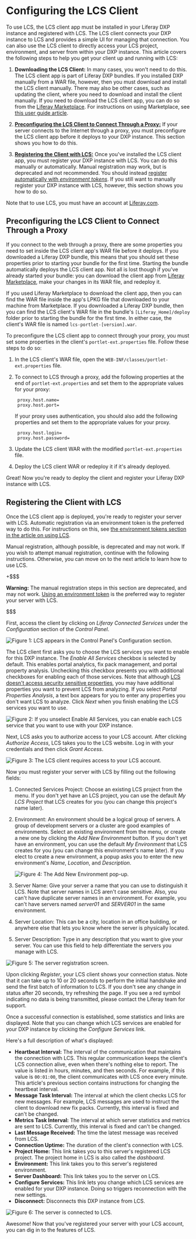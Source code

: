 # Configuring the LCS Client [](id=configuring-the-lcs-client)

To use LCS, the LCS client app must be installed in your Liferay DXP instance 
and registered with LCS. The LCS client connects your DXP instance to LCS and 
provides a simple UI for managing that connection. You can also use the LCS 
client to directly access your LCS project, environment, and server from within 
your DXP instance. This article covers the following steps to help you get your 
client up and running with LCS:

1. **Downloading the LCS Client:** In many cases, you won't need to do this. The 
   LCS client app is part of Liferay DXP bundles. If you installed DXP manually 
   from a WAR file, however, then you must download and install the LCS client 
   manually. There may also be other cases, such as updating the client, where 
   you need to download and install the client manually. If you need to download 
   the LCS client app, you can do so from the 
   [Liferay Marketplace](https://web.liferay.com/marketplace). 
   For instructions on using Marketplace, see 
   [this user guide article](/discover/portal/-/knowledge_base/7-0/using-the-liferay-marketplace). 

2. [**Preconfiguring the LCS Client to Connect Through a Proxy:**](/discover/portal/-/knowledge_base/7-0/configuring-the-lcs-client#preconfiguring-the-lcs-client-to-connect-through-a-proxy)
   If your server connects to the Internet through a proxy, you must 
   preconfigure the LCS client app before it deploys to your DXP instance. This 
   section shows you how to do this. 

3. [**Registering the Client with LCS:**](/discover/portal/-/knowledge_base/7-0/configuring-the-lcs-client#registering-the-client-with-lcs)
   Once you've installed the LCS client app, you must register your DXP instance 
   with LCS. You can do this manually or automatically. Manual registration may 
   work, but is deprecated and not recommended. You should instead 
   [register automatically with *environment tokens*](/discover/portal/-/knowledge_base/7-0/using-lcs#using-environment-tokens). 
   If you still want to manually register your DXP instance with LCS, however, 
   this section shows you how to do so. 

Note that to use LCS, you must have an account at 
[Liferay.com](http://www.liferay.com/). 

## Preconfiguring the LCS Client to Connect Through a Proxy [](id=preconfiguring-the-lcs-client-to-connect-through-a-proxy)

If you connect to the web through a proxy, there are some properties you need to 
set inside the LCS client app's WAR file before it deploys. If you downloaded a 
Liferay DXP bundle, this means that you should set these properties prior to 
starting your bundle for the first time. Starting the bundle automatically 
deploys the LCS client app. Not all is lost though if you've already started 
your bundle: you can download the client app from 
[Liferay Marketplace](https://web.liferay.com/marketplace), 
make your changes in its WAR file, and redeploy it. 

If you used Liferay Marketplace to download the client app, then you can find 
the WAR file inside the app's LPKG file that downloaded to your machine from 
Marketplace. If you downloaded a Liferay DXP bundle, then you can find the LCS 
client's WAR file in the bundle's `[Liferay_Home]/deploy` folder prior to 
starting the bundle for the first time. In either case, the client's WAR file is 
named `lcs-portlet-[version].war`. 

To preconfigure the LCS client app to connect through your proxy, you must set 
some properties in the client's `portlet-ext.properties` file. Follow these 
steps to do so: 

1. In the LCS client's WAR file, open the 
   `WEB-INF/classes/portlet-ext.properties` file.

2. To connect to LCS through a proxy, add the following properties at the end of 
   `portlet-ext.properties` and set them to the appropriate values for your 
   proxy: 
   
        proxy.host.name=
        proxy.host.port=

    If your proxy uses authentication, you should also add the following 
    properties and set them to the appropriate values for your proxy.

        proxy.host.login=
        proxy.host.password=

3. Update the LCS client WAR with the modified `portlet-ext.properties` file.

4. Deploy the LCS client WAR or redeploy it if it's already deployed. 

Great! Now you're ready to deploy the client and register your Liferay DXP 
instance with LCS. 

## Registering the Client with LCS [](id=registering-the-client-with-lcs)

Once the LCS client app is deployed, you're ready to register your server with 
LCS. Automatic registration via an environment token is the preferred way to do 
this. For instructions on this, see 
[the environment tokens section in the article on using LCS](/discover/portal/-/knowledge_base/7-0/using-lcs#using-environment-tokens). 

Manual registration, although possible, is deprecated and may not work. If you 
wish to attempt manual registration, continue with the following instructions. 
Otherwise, you can move on to the next article to learn how to use LCS. 

+$$$

**Warning:** The manual registration steps in this section are deprecated, and 
may not work. 
[Using an environment token](/discover/portal/-/knowledge_base/7-0/using-lcs#using-environment-tokens) 
is the preferred way to register your server with LCS. 

$$$

First, access the client by clicking on *Liferay Connected Services* under the 
*Configuration* section of the *Control Panel*. 

![Figure 1: LCS appears in the Control Panel's Configuration section.](../../images-dxp/lcs-control-panel-dxp.png)

The LCS client first asks you to choose the LCS services you want to enable for 
this DXP instance. The *Enable All Services* checkbox is selected by default. 
This enables portal analytics, fix pack management, and portal property 
analysis. Unchecking this checkbox presents you with additional checkboxes for 
enabling each of those services. Note that although 
[LCS doesn't access security sensitive properties](/discover/deployment/-/knowledge_base/7-0/using-lcs#what-lcs-stores-about-your-liferay-servers), 
you may have additional properties you want to prevent LCS from analyzing. If 
you select *Portal Properties Analysis*, a text box appears for you to enter any 
properties you don't want LCS to analyze. Click *Next* when you finish enabling 
the LCS services you want to use. 

![Figure 2: If you unselect *Enable All Services*, you can enable each LCS service that you want to use with your DXP instance.](../../images-dxp/lcs-enable-services.png)

Next, LCS asks you to authorize access to your LCS account. After clicking 
*Authorize Access*, LCS takes you to the LCS website. Log in with your 
credentials and then click *Grant Access*. 

![Figure 3: The LCS client requires access to your LCS account.](../../images-dxp/lcs-auth-access.png)

Now you must register your server with LCS by filling out the following fields:

1. Connected Services Project: Choose an existing LCS project from the menu. If 
   you don't yet have an LCS project, you can use the default *My LCS Project* 
   that LCS creates for you (you can change this project's name later). 

2. Environment: An environment should be a logical group of servers. A group of 
   development servers or a cluster are good examples of environments. Select an 
   existing environment from the menu, or create a new one by clicking the *Add 
   New Environment* button. If you don't yet have an environment, you can use 
   the default *My Environment* that LCS creates for you (you can change this 
   environment's name later). If you elect to create a new environment, a popup 
   asks you to enter the new environment's *Name*, *Location*, and 
   *Description*. 

    ![Figure 4: The Add New Environment pop-up.](../../images-dxp/lcs-new-environment.png)

3. Server Name: Give your server a name that you can use to distinguish it LCS. 
   Note that server names in LCS aren't case sensitive. Also, you can't have 
   duplicate server names in an environment. For example, you can't have servers 
   named *server01* and *SERVER01* in the same environment. 

4. Server Location: This can be a city, location in an office building, or 
   anywhere else that lets you know where the server is physically located.

5. Server Description: Type in any description that you want to give your 
   server. You can use this field to help differentiate the servers you manage 
   with LCS.

![Figure 5: The server registration screen.](../../images-dxp/lcs-register-server.png)

Upon clicking *Register*, your LCS client shows your connection status. Note 
that it can take up to 10 or 20 seconds to perform the initial handshake and 
send the first batch of information to LCS. If you don't see any change in 
status after 20 seconds, try refreshing the page. If you see a red symbol 
indicating no data is being transmitted, please contact the Liferay team for 
support. 

Once a successful connection is established, some statistics and links are
displayed. Note that you can change which LCS services are enabled for your DXP 
instance by clicking the *Configure Services* link.

Here's a full description of what's displayed:

- **Heartbeat Interval:** The interval of the communication that maintains the 
  connection with LCS. This regular communication keeps the client's LCS 
  connection alive, even when there's nothing else to report. The value is 
  listed in hours, minutes, and then seconds. For example, if this value is 
  `00:01:00`, the client communicates with LCS once every minute. This article's 
  previous section contains instructions for changing the heartbeat interval.
- **Message Task Interval:** The interval at which the client checks LCS for new 
  messages. For example, LCS messages are used to instruct the client to 
  download new fix packs. Currently, this interval is fixed and can't be 
  changed. 
- **Metrics Task Interval:** The interval at which server statistics and metrics 
  are sent to LCS. Currently, this interval is fixed and can't be changed. 
- **Last Message Received:** The time the latest message was received from LCS.
- **Connection Uptime:** The duration of the client's connection with LCS.
- **Project Home:** This link takes you to this server's registered LCS project. 
  The project home in LCS is also called the *dashboard*.
- **Environment:** This link takes you to this server's registered environment.
- **Server Dashboard:** This link takes you to the server on LCS.
- **Configure Services:** This link lets you change which LCS services are 
  enabled for your DXP instance. Doing so triggers reconnection with the new 
  settings. 
- **Disconnect:** Disconnects this DXP instance from LCS. 

![Figure 6: The server is connected to LCS.](../../images-dxp/lcs-server-connected.png)

Awesome! Now that you've registered your server with your LCS account, you can 
dig in to the features of LCS. 
